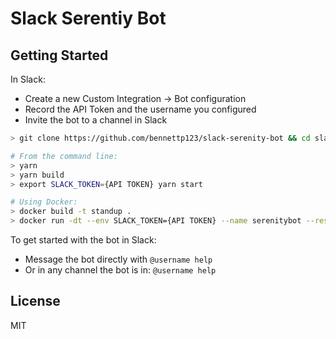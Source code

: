 # Slack Serentiy Bot

## Getting Started

In Slack:
- Create a new Custom Integration -> Bot configuration
- Record the API Token and the username you configured
- Invite the bot to a channel in Slack

```sh
> git clone https://github.com/bennettp123/slack-serenity-bot && cd slack-serenity

# From the command line:
> yarn
> yarn build
> export SLACK_TOKEN={API TOKEN} yarn start

# Using Docker:
> docker build -t standup .
> docker run -dt --env SLACK_TOKEN={API TOKEN} --name serenitybot --restart=always serenity
```


To get started with the bot in Slack:
- Message the bot directly with `@username help`
- Or in any channel the bot is in: `@username help`

## License

MIT
